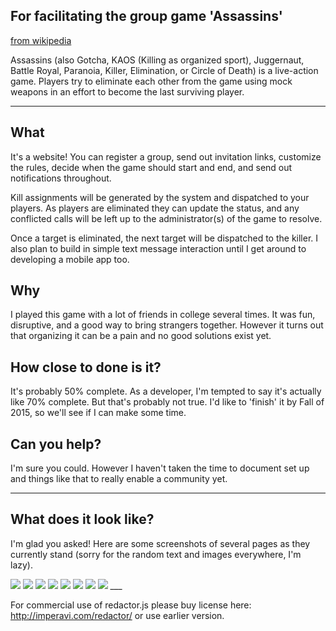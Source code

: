 ## For facilitating the group game 'Assassins'
[from wikipedia](http://www.wikiwand.com/en/Assassin_(game))

Assassins (also Gotcha, KAOS (Killing as organized sport), 
Juggernaut, Battle Royal, Paranoia, Killer, Elimination, or Circle of Death) is a live-action game. 
Players try to eliminate each other from the game using mock weapons in an effort to become the last surviving player.

___

## What
It's a website! You can register a group, send out invitation links, customize the rules, decide when
the game should start and end, and send out notifications throughout. 

Kill assignments will be generated by the system and
dispatched to your players. As players are eliminated they can update the status, and any conflicted
calls will be left up to the administrator(s) of the game to resolve. 

Once a target is eliminated, the next target will be dispatched to the killer. I also plan to build 
in simple text message interaction until I get around to developing a mobile app too.

## Why
I played this game with a lot of friends in college several times. It was fun, disruptive, and a good way
to bring strangers together. However it turns out that organizing it can be a pain and no good solutions
exist yet.

## How close to done is it?
It's probably 50% complete. As a developer, I'm tempted to say it's actually like 70% complete. But that's probably not true.
I'd like to 'finish' it by Fall of 2015, so we'll see if I can make some time.

## Can you help?
I'm sure you could. However I haven't taken the time to document set up and things like that to really enable a community yet.

___

## What does it look like?
I'm glad you asked! Here are some screenshots of several pages as they currently stand (sorry for the random text and images everywhere, I'm lazy).

<img src="https://lh6.googleusercontent.com/UxJ46V_WLPA8jJwkAOnaZUBfFJ0oZ4DTrVU56zH8OL8=w796-h498-no"/>
<img src="https://lh6.googleusercontent.com/-o_235Kh5YK4/VQIr50CWj6I/AAAAAAAABHc/5T_sUmGdOUk/w796-h498-no/find_game.jpg"/>
<img src="https://lh3.googleusercontent.com/-XUM5CTV64rk/VQIr6w3pxdI/AAAAAAAABHU/KaOQqwihwjA/w796-h498-no/sign_up.jpg"/>
<img src="https://lh4.googleusercontent.com/-IshtHfO23Ac/VQIr6pXBvbI/AAAAAAAABHg/yRMqauNWcn4/w796-h498-no/profile.jpg"/>
<img src="https://lh4.googleusercontent.com/-dQlsIkZzD8M/VQIr4Aet0YI/AAAAAAAABH8/kr6j4XeUbj8/w796-h498-no/create_game.jpg"/>
<img src="https://lh4.googleusercontent.com/-HWGmiPR8bJM/VQIr4LKDSJI/AAAAAAAABGs/0FwPtTSj6Yw/w796-h498-no/create_game_page1.jpg"/>
<img src="https://lh5.googleusercontent.com/-VbxzhiMPJ1s/VQIr4xTzPtI/AAAAAAAABG0/AVf-l2pFlM8/w796-h498-no/create_game_page3.jpg"/>
<img src="https://lh4.googleusercontent.com/-DLTqUjVERYE/VQIr5aHiUaI/AAAAAAAABHA/pVN6Nk4TySw/w796-h498-no/create_game_page3_modal.jpg"/>
___

For commercial use of redactor.js please buy license here: http://imperavi.com/redactor/ or use earlier version.
